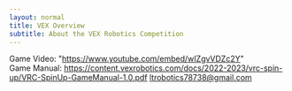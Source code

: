 ```yaml
---
layout: normal
title: VEX Overview
subtitle: About the VEX Robotics Competition
---
```

Game Video: "https://www.youtube.com/embed/wIZgvVDZc2Y" \
Game Manual: https://content.vexrobotics.com/docs/2022-2023/vrc-spin-up/VRC-SpinUp-GameManual-1.0.pdf
<a href="mailto:ltrobotics78738@gmail.com">ltrobotics78738@gmail.com</a></p>
